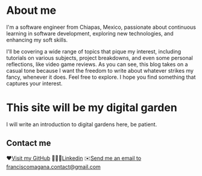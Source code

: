 # About me

I'm a software engineer from Chiapas, Mexico, passionate about continuous learning in software development, exploring new technologies, and enhancing my soft skills.

I'll be covering a wide range of topics that pique my interest, including tutorials on various subjects, project breakdowns, and even some personal reflections, like video game reviews. As you can see, this blog takes on a casual tone because I want the freedom to write about whatever strikes my fancy, whenever it does. Feel free to explore. I hope you find something that captures your interest.

# This site will be my digital garden

I will write an introduction to digital gardens here, be patient.

## Contact me
❤️[Visit my GitHub](https://www.github.com/francisco-magana)
👨🏻‍💼[Linkedin](https://www.linkedin.com/in/francisco-javier-magaña-palomeque-b273061ba)
✉️[Send me an email to franciscomagana.contact@gmail.com](mailto:franciscomagana.contact@gmail.com)